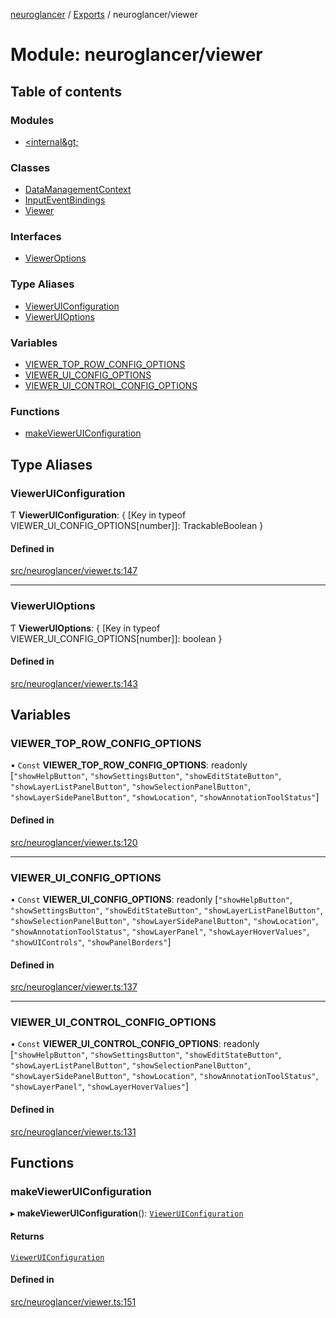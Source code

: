 [neuroglancer](../README.md) / [Exports](../modules.md) / neuroglancer/viewer

# Module: neuroglancer/viewer

## Table of contents

### Modules

- [&lt;internal\&gt;](neuroglancer_viewer._internal_.md)

### Classes

- [DataManagementContext](../classes/neuroglancer_viewer.DataManagementContext.md)
- [InputEventBindings](../classes/neuroglancer_viewer.InputEventBindings.md)
- [Viewer](../classes/neuroglancer_viewer.Viewer.md)

### Interfaces

- [ViewerOptions](../interfaces/neuroglancer_viewer.ViewerOptions.md)

### Type Aliases

- [ViewerUIConfiguration](neuroglancer_viewer.md#vieweruiconfiguration)
- [ViewerUIOptions](neuroglancer_viewer.md#vieweruioptions)

### Variables

- [VIEWER\_TOP\_ROW\_CONFIG\_OPTIONS](neuroglancer_viewer.md#viewer_top_row_config_options)
- [VIEWER\_UI\_CONFIG\_OPTIONS](neuroglancer_viewer.md#viewer_ui_config_options)
- [VIEWER\_UI\_CONTROL\_CONFIG\_OPTIONS](neuroglancer_viewer.md#viewer_ui_control_config_options)

### Functions

- [makeViewerUIConfiguration](neuroglancer_viewer.md#makevieweruiconfiguration)

## Type Aliases

### ViewerUIConfiguration

Ƭ **ViewerUIConfiguration**: { [Key in typeof VIEWER\_UI\_CONFIG\_OPTIONS[number]]: TrackableBoolean }

#### Defined in

[src/neuroglancer/viewer.ts:147](https://github.com/ActiveBrainAtlas2/neuroglancer/blob/91617476/src/neuroglancer/viewer.ts#L147)

___

### ViewerUIOptions

Ƭ **ViewerUIOptions**: { [Key in typeof VIEWER\_UI\_CONFIG\_OPTIONS[number]]: boolean }

#### Defined in

[src/neuroglancer/viewer.ts:143](https://github.com/ActiveBrainAtlas2/neuroglancer/blob/91617476/src/neuroglancer/viewer.ts#L143)

## Variables

### VIEWER\_TOP\_ROW\_CONFIG\_OPTIONS

• `Const` **VIEWER\_TOP\_ROW\_CONFIG\_OPTIONS**: readonly [``"showHelpButton"``, ``"showSettingsButton"``, ``"showEditStateButton"``, ``"showLayerListPanelButton"``, ``"showSelectionPanelButton"``, ``"showLayerSidePanelButton"``, ``"showLocation"``, ``"showAnnotationToolStatus"``]

#### Defined in

[src/neuroglancer/viewer.ts:120](https://github.com/ActiveBrainAtlas2/neuroglancer/blob/91617476/src/neuroglancer/viewer.ts#L120)

___

### VIEWER\_UI\_CONFIG\_OPTIONS

• `Const` **VIEWER\_UI\_CONFIG\_OPTIONS**: readonly [``"showHelpButton"``, ``"showSettingsButton"``, ``"showEditStateButton"``, ``"showLayerListPanelButton"``, ``"showSelectionPanelButton"``, ``"showLayerSidePanelButton"``, ``"showLocation"``, ``"showAnnotationToolStatus"``, ``"showLayerPanel"``, ``"showLayerHoverValues"``, ``"showUIControls"``, ``"showPanelBorders"``]

#### Defined in

[src/neuroglancer/viewer.ts:137](https://github.com/ActiveBrainAtlas2/neuroglancer/blob/91617476/src/neuroglancer/viewer.ts#L137)

___

### VIEWER\_UI\_CONTROL\_CONFIG\_OPTIONS

• `Const` **VIEWER\_UI\_CONTROL\_CONFIG\_OPTIONS**: readonly [``"showHelpButton"``, ``"showSettingsButton"``, ``"showEditStateButton"``, ``"showLayerListPanelButton"``, ``"showSelectionPanelButton"``, ``"showLayerSidePanelButton"``, ``"showLocation"``, ``"showAnnotationToolStatus"``, ``"showLayerPanel"``, ``"showLayerHoverValues"``]

#### Defined in

[src/neuroglancer/viewer.ts:131](https://github.com/ActiveBrainAtlas2/neuroglancer/blob/91617476/src/neuroglancer/viewer.ts#L131)

## Functions

### makeViewerUIConfiguration

▸ **makeViewerUIConfiguration**(): [`ViewerUIConfiguration`](neuroglancer_viewer.md#vieweruiconfiguration)

#### Returns

[`ViewerUIConfiguration`](neuroglancer_viewer.md#vieweruiconfiguration)

#### Defined in

[src/neuroglancer/viewer.ts:151](https://github.com/ActiveBrainAtlas2/neuroglancer/blob/91617476/src/neuroglancer/viewer.ts#L151)
